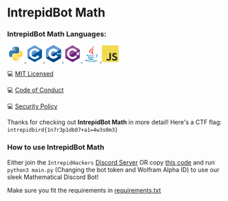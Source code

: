 # IntrepidBot Math

<h3 align="left">IntrepidBot Math Languages:</h3>
<p align="left"> <a href=https://github.com/intrepidbird/intrepidbot/blob/main/mathbot/main.py target="_blank" rel="noreferrer"> <img src="https://raw.githubusercontent.com/devicons/devicon/master/icons/python/python-original.svg" alt="python" width="40" height="40"/> </a> <a href="https://github.com/intrepidbird/intrepidbot/blob/main/mathbot/factorial-translation.c" target="_blank" rel="noreferrer"> <img src="https://raw.githubusercontent.com/devicons/devicon/master/icons/c/c-original.svg" alt="c" width="40" height="40"/> </a> <a href="https://github.com/intrepidbird/intrepidbot/blob/main/mathbot/cpp-translation.cpp" target="_blank" rel="noreferrer"> <img src="https://raw.githubusercontent.com/devicons/devicon/master/icons/cplusplus/cplusplus-original.svg" alt="cplusplus" width="40" height="40"/> </a> <a href="https://github.com/intrepidbird/intrepidbot/blob/main/mathbot/cs-translation.cs" target="_blank" rel="noreferrer"> <img src="https://raw.githubusercontent.com/devicons/devicon/master/icons/csharp/csharp-original.svg" alt="csharp" width="40" height="40"/> </a> <a href="https://github.com/intrepidbird/intrepidbot/blob/main/mathbot/java-translation.java" target="_blank" rel="noreferrer"> <img src="https://raw.githubusercontent.com/devicons/devicon/master/icons/java/java-original.svg" alt="java" width="40" height="40"/> </a> <a href="https://github.com/intrepidbird/intrepidbot/blob/main/mathbot/javascript-translation.js" target="_blank" rel="noreferrer"> <img src="https://raw.githubusercontent.com/devicons/devicon/master/icons/javascript/javascript-original.svg" alt="javascript" width="40" height="40"/> </a> </p>

💻 [MIT Licensed](https://en.wikipedia.org/wiki/MIT_License)

💻 [Code of Conduct](https://github.com/intrepidbird/intrepidbot/blob/main/CODE-OF-CONDUCT.md)

💻 [Security Policy](https://github.com/intrepidbird/intrepidbot/blob/main/SECURITY.md)

Thanks for checking out **IntrepidBot Math** in more detail! Here's a CTF flag: `intrepidbird{1n7r3p1db07+a1=4w3s0m3}`

### How to use IntrepidBot Math

Either join the `IntrepidHackers` [Discord Server](https://discord.gg/vsczWxXN) OR copy [this code](https://github.com/intrepidbird/intrepidbot/blob/main/mathbot/main.py) and run `python3 main.py` (Changing the bot token and Wolfram Alpha ID) to use our sleek Mathematical Discord Bot!

Make sure you fit the requirements in [requirements.txt](https://github.com/intrepidbird/intrepidbot/blob/main/mathbot/requirements.txt)
